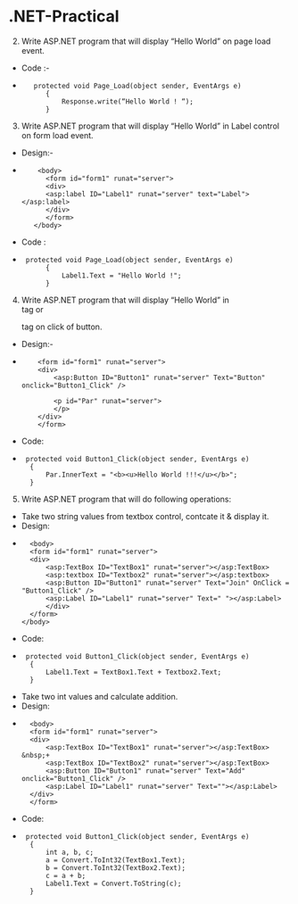 # .NET-Practical

2. Write ASP.NET program that will display “Hello World” on page load event.
- Code :-
-        protected void Page_Load(object sender, EventArgs e)
            {
                Response.write(“Hello World ! “);
            }
3. Write ASP.NET program that will display “Hello World” in Label control on form load event.
- Design:-
-         <body>
            <form id="form1" runat="server">
            <div>
            <asp:label ID="Label1" runat="server" text="Label"></asp:label>    
            </div>
            </form>
         </body>
- Code : 
-      protected void Page_Load(object sender, EventArgs e)
            {
                Label1.Text = "Hello World !";
            }
4. Write ASP.NET program that will display “Hello World” in <div> tag  or <p> tag on click of button.
- Design:-
-         <form id="form1" runat="server">
          <div>
              <asp:Button ID="Button1" runat="server" Text="Button" onclick="Button1_Click" />
          
              <p id="Par" runat="server">
              </p>
          </div>
          </form>
- Code:
-      protected void Button1_Click(object sender, EventArgs e)
        {
            Par.InnerText = "<b><u>Hello World !!!</u></b>";
        }
5. Write ASP.NET program that will do following operations:
- Take two string values from textbox control, contcate it & display it.
- Design:
-       <body>
        <form id="form1" runat="server">
        <div>
            <asp:TextBox ID="TextBox1" runat="server"></asp:TextBox>        
            <asp:textbox ID="Textbox2" runat="server"></asp:textbox>
            <asp:Button ID="Button1" runat="server" Text="Join" OnClick = "Button1_Click" />
            <asp:Label ID="Label1" runat="server" Text=" "></asp:Label>
            </div>
        </form>
      </body>
- Code:
-      protected void Button1_Click(object sender, EventArgs e)
        {
            Label1.Text = TextBox1.Text + Textbox2.Text;
        }
- Take two int values and calculate addition.
- Design:
-       <body>
        <form id="form1" runat="server">
        <div>
            <asp:TextBox ID="TextBox1" runat="server"></asp:TextBox> &nbsp;+
            <asp:TextBox ID="TextBox2" runat="server"></asp:TextBox>
            <asp:Button ID="Button1" runat="server" Text="Add" onclick="Button1_Click" />
            <asp:Label ID="Label1" runat="server" Text=""></asp:Label>
        </div>
        </form>
    </body>
- Code:
-      protected void Button1_Click(object sender, EventArgs e)
        {
            int a, b, c;
            a = Convert.ToInt32(TextBox1.Text);
            b = Convert.ToInt32(TextBox2.Text);
            c = a + b;
            Label1.Text = Convert.ToString(c);
        }
  
